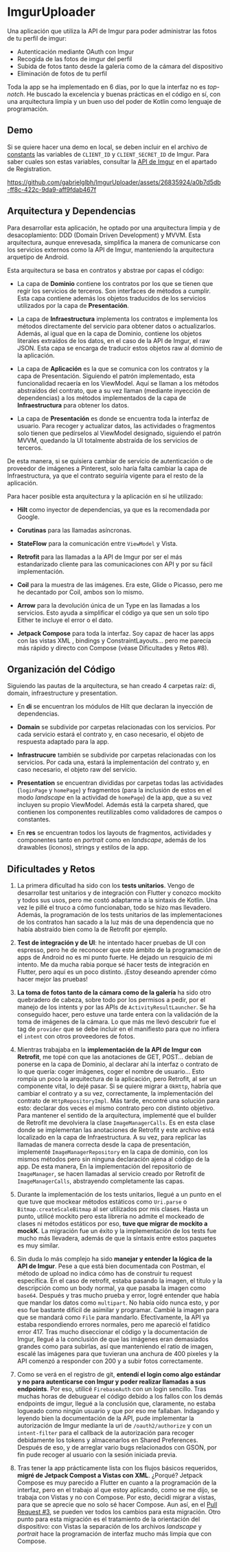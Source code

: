 # ImgurUploader

Una aplicación que utiliza la API de Imgur para poder administrar las fotos de tu perfil de imgur:

- Autenticación mediante OAuth con Imgur
- Recogida de las fotos de imgur del perfil
- Subida de fotos tanto desde la galería como de la cámara del dispositivo
- Eliminación de fotos de tu perfil

Toda la app se ha implementado en 6 días, por lo que la interfaz no es _top-notch_. He buscado la excelencia y buenas prácticas en el código en sí, con una arquitectura limpia y un buen uso del poder de Kotlin como lenguaje de programación.

## Demo

Si se quiere hacer una demo en local, se deben incluir en el archivo de [constants](https://github.com/gabrielglbh/ImgurUploader/blob/main/app/src/main/java/com/gabr/gabc/imguruploader/presentation/shared/Constants.kt) las variables de `CLIENT_ID` y `CLIENT_SECRET_ID` de Imgur. Para saber cuales son estas variables, consultar la [API de Imgur](https://apidocs.imgur.com/#intro) en el apartado de Registration.

https://github.com/gabrielglbh/ImgurUploader/assets/26835924/a0b7d5db-ff8c-422c-9da9-aff9fdab467f

## Arquitectura y Dependencias

Para desarrollar esta aplicación, he optado por una arquitectura limpia y de desacoplamiento: DDD (Domain Driven Development) y MVVM. Esta arquitectura, aunque enrevesada, simplifica la manera de comunicarse con los servicios externos como la API de Imgur, manteniendo la arquitectura arquetipo de Android.

Esta arquitectura se basa en contratos y abstrae por capas el código:

- La capa de __Dominio__ contiene los contratos por los que se tienen que regir los servicios de terceros. Son interfaces de métodos a cumplir. Esta capa contiene además los objetos traducidos de los servicios utilizados por la capa de __Presentación__.

- La capa de __Infraestructura__ implementa los contratos e implementa los métodos directamente del servicio para obtener datos o actualizarlos. Además, al igual que en la capa de Dominio, contiene los objetos literales extraídos de los datos, en el caso de la API de Imgur, el raw JSON. Esta capa se encarga de traducir estos objetos raw al dominio de la aplicación.

- La capa de __Aplicación__ es la que se comunica con los contratos y la capa de Presentación.  Siguiendo el patrón implementado, esta funcionalidad recaería en los ViewModel. Aquí se llaman a los métodos abstraídos del contrato, que a su vez llaman (mediante inyección de dependencias) a los métodos implementados de la capa de __Infraestructura__ para obtener los datos.

- La capa de __Presentación__ es donde se encuentra toda la interfaz de usuario. Para recoger y actualizar datos, las actividades o fragmentos solo tienen que pedírselos al ViewModel designado, siguiendo el patrón MVVM, quedando la UI totalmente abstraída de los servicios de terceros.

De esta manera, si se quisiera cambiar de servicio de autenticación o de proveedor de imágenes a Pinterest, solo haría falta cambiar la capa de Infraestructura, ya que el contrato seguiría vigente para el resto de la aplicación.

Para hacer posible esta arquitectura y la aplicación en sí he utilizado:

- __Hilt__ como inyector de dependencias, ya que es la recomendada por Google.

- __Corutinas__ para las llamadas asíncronas.

- __StateFlow__ para la comunicación entre `ViewModel` y Vista.

- __Retrofit__ para las llamadas a la API de Imgur por ser el más estandarizado cliente para las comunicaciones con API y por su fácil implementación.

- __Coil__ para la muestra de las imágenes. Era este, Glide o Picasso, pero me he decantado por Coil, ambos son lo mismo.

- __Arrow__ para la devolución única de un Type en las llamadas a los servicios. Esto ayuda a simplificar el código ya que sen un solo tipo Either te incluye el error o el dato.

- __Jetpack Compose__ para toda la interfaz. Soy capaz de hacer las apps con las vistas XML , bindings y ConstraintLayouts… pero me parecía más rápido y directo con Compose (véase Dificultades y Retos #8).

## Organización del Código

Siguiendo las pautas de la arquitectura, se han creado 4 carpetas raíz: di, domain, infraestructure y presentation.

- En __di__ se encuentran los módulos de Hilt que declaran la inyección de dependencias.

- __Domain__ se subdivide por carpetas relacionadas con los servicios. Por cada servicio estará el contrato y, en caso necesario, el objeto de respuesta adaptado para la app.

- __Infrastrucure__ también se subdivide por carpetas relacionadas con los servicios. Por cada una, estará la implementación del contrato y, en caso necesario, el objeto raw del servicio.

- __Presentation__ se encuentran divididas por carpetas todas las actividades (`loginPage` y `homePage`) y fragmentos (para la inclusión de estos en el modo _landscape_ en la actividad de `homePage`) de la app, que a su vez incluyen su propio ViewModel. Además está la carpeta shared, que contienen los componentes reutilizables como validadores de campos o constantes.

- En __res__ se encuentran todos los layouts de fragmentos, actividades y componentes tanto en _portrait_ como en _landscape_, además de los drawables (iconos), strings y estilos de la app. 

## Dificultades y Retos

1. La primera dificultad ha sido con los __tests unitarios__. Vengo de desarrollar test unitarios y de integración con Flutter y conozco mockito y todos sus usos, pero me costó adaptarme a la sintaxis de Kotlin. Una vez le pillé el truco a cómo funcionaban, todo se hizo mas llevadero. Además, la programación de los tests unitarios de las implementaciones de los contratos han sacado a la luz más de una dependencia que no había abstraído bien como la de Retrofit por ejemplo.

2. __Test de integración y de UI__: he intentado hacer pruebas de UI con espresso, pero he de reconocer que este ámbito de la programación de apps de Android no es mi punto fuerte. He dejado un resquicio de mi intento. Me da mucha rabia porque sé hacer tests de integración en Flutter, pero aquí es un poco distinto. ¡Estoy deseando aprender cómo hacer mejor las pruebas!

3. __La toma de fotos tanto de la cámara como de la galería__ ha sido otro quebradero de cabeza, sobre todo por los permisos a pedir, por el manejo de los intents y por las APIs de `ActivityResultLauncher`. Se ha conseguido hacer, pero estuve una tarde entera con la validación de la toma de imágenes de la cámara. Lo que más me llevó descubrir fue el tag de `provider` que se debe incluir en el manifiesto para que no infiera el `intent` con otros proveedores de fotos.

4. Mientras trabajaba en la __implementación de la API de Imgur con Retrofit__, me topé con que las anotaciones de GET, POST… debían de ponerse en la capa de Dominio, al declarar ahí la interfaz o contrato de lo que quería: coger imágenes, coger el nombre de usuario… Esto rompía un poco la arquitectura de la aplicación, pero Retrofit, al ser un componente vital, lo dejé pasar. Si se quiere migrar a `OkHttp`, habría que cambiar el contrato y a su vez, correctamente, la implementación del contrato de `HttpRepositoryImpl`. Más tarde, encontré una solución para esto: declarar dos veces el mismo contrato pero con distinto objetivo. Para mantener el sentido de la arquitectura, implementé que el builder de Retrofit me devolviera la clase `ImageManagerCalls`. Es en esta clase donde se implementan las anotaciones de Retrofit y este archivo está localizado en la capa de Infraestructura. A su vez, para replicar las llamadas de manera correcta desde la capa de presentación, implementé `ImageManagerRepository` en la capa de dominio, con los mismos métodos pero sin ninguna declaración ajena al código de la app. De esta manera, En la implementación del repositorio de `ImageManager`, se hacen llamadas al servicio creado por Retrofit de `ImageManagerCalls`, abstrayendo completamente las capas.

5. Durante la implementación de los tests unitarios, llegué a un punto en el que tuve que mockear métodos estáticos como `Uri.parse` o `Bitmap.createScaleBitmap` al ser utilizados por mis clases. Hasta un punto, utilicé mockito pero esta librería no admite el mockeado de clases ni métodos estáticos por eso, __tuve que migrar de mockito a mockK__. La migración fue un éxito y la implementación de los tests fue mucho más llevadera, además de que la sintaxis entre estos paquetes es muy similar.

6. Sin duda lo más complejo ha sido __manejar y entender la lógica de la API de Imgur__. Pese a que está bien documentada con Postman, el método de upload no indica cómo has de construir tu request específica. En el caso de retrofit, estaba pasando la imagen, el titulo y la descripción como un body normal, ya que pasaba la imagen como `base64`. Después y tras mucho prueba y error, logré entender que había que mandar los datos como `multipart`. No había oído nunca esto, y por eso fue bastante difícil de asimilar y programar. Cambié la imagen para que se mandará como `File` para mandarlo. Efectivamente, la API ya estaba respondiendo errores normales, pero me apareció el fatídico error 417. Tras mucho diseccionar el código y la documentación de Imgur, llegué a la conclusión de que las imágenes eran demasiados grandes como para subirlas, así que manteniendo el ratio de imagen, escalé las imágenes para que tuvieran una anchura de 400 pixeles y la API comenzó a responder con 200 y a subir fotos correctamente.

7. Como se verá en el registro de git, __entendí el login como algo estándar y no para autenticarse con Imgur y poder realizar llamadas a sus endpoints__. Por eso, utilicé `FirebaseAuth` con un login sencillo. Tras muchas horas de debuguear el código debido a los fallos con los demás endpoints de imgur, llegué a la conclusión que, claramente, no estaba logueado como ningún usuario y que por eso me fallaban. Indagando y leyendo bien la documentación de la API, pude implementar la autorización de Imgur mediante la uri de `/oauth2/authorize` y con un `intent-filter` para el callback de la autorización para recoger debidamente los tokens y almacenarlos en Shared Preferences. Después de eso, y de arreglar vario bugs relacionados con GSON, por fin pude recoger al usuario con la sesión iniciada previa.

8. Tras tener la app prácticamente lista con los flujos básicos requeridos, __migré de Jetpack Compost a Vistas con XML__. ¿Porqué? Jetpack Compose es muy parecido a Flutter en cuanto a la programación de la interfaz, pero en el trabajo al que estoy aplicando, como se me dijo, se trabaja con Vistas y no con Compose. Por esto, decidí migrar a vistas, para que se aprecie que no solo sé hacer Compose. Aun así, en el [Pull Request #3](https://github.com/gabrielglbh/ImgurUploader/pull/3), se pueden ver todos los cambios para esta migración. Otro punto para esta migración es el tratamiento de la orientación del dispositivo: con Vistas la separación de los archivos _landscape_ y _portrait_ hace la programación de interfaz mucho más limpia que con Compose.
